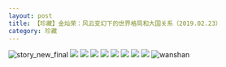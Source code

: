 ```yaml
---
layout: post
title: 【珍藏】金灿荣：风云变幻下的世界格局和大国关系（2019.02.23）
category: 珍藏
---
```

![story_new_final](http://s1r3itzmh.hd-bkt.clouddn.com/img/story_new_final_0322.png)
![](http://s1r3itzmh.hd-bkt.clouddn.com/img/jin-hongkong-220414-1.jpg)
![](http://s1r3itzmh.hd-bkt.clouddn.com/img/jin-hongkong-0316-1.png)
![](http://s1r3itzmh.hd-bkt.clouddn.com/img/jin-hongkong-0316-2.png)
![](http://s1r3itzmh.hd-bkt.clouddn.com/img/jin-hongkong-0316-3.png)
![](http://s1r3itzmh.hd-bkt.clouddn.com/img/jin-hongkong-0316-4.png)
![](http://s1r3itzmh.hd-bkt.clouddn.com/img/jin-hongkong-0316-5.png)
![](http://s1r3itzmh.hd-bkt.clouddn.com/img/jin-hongkong-0316-6.png)
![](http://s1r3itzmh.hd-bkt.clouddn.com/img/jin-hongkong-0316-7.png)
![wanshan](http://s1r3itzmh.hd-bkt.clouddn.com/img/wanshan.png)


  





